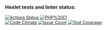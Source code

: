 ### Hexlet tests and linter status:
[![Actions Status](https://github.com/MT-cod/php-testing-project-lvl1/workflows/hexlet-check/badge.svg)](https://github.com/MT-cod/php-testing-project-lvl1/actions)
[![PHP%20CI](https://github.com/MT-cod/php-testing-project-lvl1/workflows/PHP%20CI/badge.svg)](https://github.com/MT-cod/php-testing-project-lvl1/actions)
<br>
[![Code Climate](https://codeclimate.com/github/MT-cod/php-testing-project-lvl1/badges/gpa.svg)](https://codeclimate.com/github/MT-cod/php-testing-project-lvl1)
[![Issue Count](https://codeclimate.com/github/MT-cod/php-testing-project-lvl1/badges/issue_count.svg)](https://codeclimate.com/github/MT-cod/php-testing-project-lvl1/issues)
[![Test Coverage](https://codeclimate.com/github/MT-cod/php-testing-project-lvl1/badges/coverage.svg)](https://codeclimate.com/github/MT-cod/php-testing-project-lvl1/coverage)
<br>
